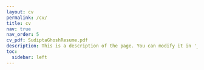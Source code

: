 ```yaml
---
layout: cv
permalink: /cv/
title: cv
nav: true
nav_order: 5
cv_pdf: SudiptaGhoshResume.pdf
description: This is a description of the page. You can modify it in '_pages/cv.md'. You can also change or remove the top pdf download button.
toc:
  sidebar: left
---
```

